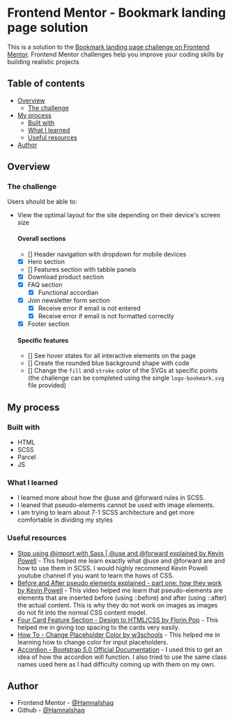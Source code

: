# Frontend Mentor - Bookmark landing page solution

This is a solution to the [Bookmark landing page challenge on Frontend Mentor](https://www.frontendmentor.io/challenges/bookmark-landing-page-5d0b588a9edda32581d29158). Frontend Mentor challenges help you improve your coding skills by building realistic projects

## Table of contents

- [Overview](#overview)
  - [The challenge](#the-challenge)
- [My process](#my-process)
  - [Built with](#built-with)
  - [What I learned](#what-i-learned)
  - [Useful resources](#useful-resources)
- [Author](#author)

## Overview

### The challenge

Users should be able to:

- View the optimal layout for the site depending on their device's screen size

  #### Overall sections

  - [] Header navigation with dropdown for mobile devices
  - [x] Hero section
  - [] Features section with tabble panels
  - [x] Download product section
  - [x] FAQ section
    - [x] Functional accordian
  - [x] Join newsletter form section
    - [x] Receive error if email is not entered
    - [x] Receive error if email is not formatted correctly
  - [x] Footer section

  #### Specific features

  - [] See hover states for all interactive elements on the page
  - [] Create the rounded blue background shape with code
  - [] Change the `fill` and `stroke` color of the SVGs at specific points (the challenge can be completed using the single `logo-bookmark.svg` file provided)

## My process

### Built with

- HTML
- SCSS
- Parcel
- JS

### What I learned

- I learned more about how the @use and @forward rules in SCSS.
- I leaned that pseudo-elements cannot be used with image elements.
- I am trying to learn about 7-1 SCSS architecture and get more comfortable in dividing my styles

### Useful resources

- [Stop using @import with Sass | @use and @forward explained by Kevin Powell](https://www.youtube.com/watch?v=CR-a8upNjJ0) - This helped me learn exactly what @use and @forward are and how to use them in SCSS. I would highly recommend Kevin Powell youtube channel if you want to learn the hows of CSS.
- [Before and After pseudo elements explained - part one: how they work by Kevin Powell](https://www.youtube.com/watch?v=zGiirUiWslI) - This video helped me learn that pseudo-elements are elements that are inserted before (using ::before) and after (using ::after) the actual content. This is why they do not work on images as images do not fit into the normal CSS content model.
- [Four Card Feature Section - Design to HTML/CSS by Florin Pop](https://www.youtube.com/watch?v=PcSUEo0P0GU&t=2012s) - This helped me in giving top spacing to the cards very easily.
- [How To - Change Placeholder Color by w3schools](https://www.w3schools.com/howto/howto_css_placeholder.asp) - This helped me in learning how to change color for input placeholders.
- [Accordion - Bootstrap 5.0 Official Documentation](https://getbootstrap.com/docs/5.0/components/accordion/) - I used this to get an idea of how the accordion will function. I also tried to use the same class names used here as I had difficulty coming up with them on my own.

## Author

- Frontend Mentor - [@HamnaIshaq](https://www.frontendmentor.io/profile/HamnaIshaq)
- Github - [@HamnaIshaq](https://github.com/HamnaIshaq)
